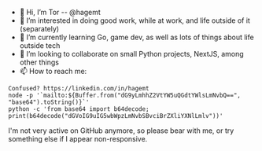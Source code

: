 - 👋 Hi, I’m Tor -- @hagemt
- 👀 I’m interested in doing good work, while at work, and life outside of it (separately)
- 🌱 I’m currently learning Go, game dev, as well as lots of things about life outside tech
- 💞️ I’m looking to collaborate on small Python projects, NextJS, among other things
- 📫 How to reach me:

```
Confused? https://linkedin.com/in/hagemt
node -p '`mailto:${Buffer.from("dG9yLmhhZ2VtYW5uQGdtYWlsLmNvbQ==", "base64").toString()}`'
python -c 'from base64 import b64decode; print(b64decode("dGVoIG9uIG5wbWpzLmNvbSBvciBrZXliYXNlLmlv"))'
```

I'm not very active on GitHub anymore, so please bear with me, or try something else if I appear non-responsive.

<!---
hagemt/hagemt is a ✨ special ✨ repository because its `README.md` (this file) appears on your GitHub profile.
You can click the Preview link to take a look at your changes.
--->
